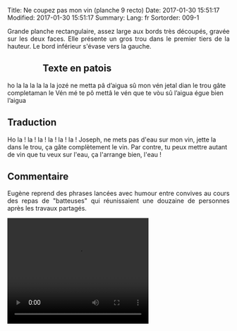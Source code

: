Title: Ne coupez pas mon vin (planche 9 recto)
Date: 2017-01-30 15:51:17
Modified: 2017-01-30 15:51:17
Summary: 
Lang: fr
Sortorder: 009-1

<p style="text-align:justify;">Grande planche rectangulaire, assez large aux bords très découpés, gravée sur les deux faces. Elle présente un gros trou dans le premier tiers de la hauteur. Le bord inférieur s'évase vers la gauche.</p>

<figure class="image-block" style="float: left;">
  <img alt="" src="{static}/images/planche_9_recto2.png">
  <figcaption style="max-width: 278px"></figcaption>
</figure>

## Texte en patois
ho la la la la la la  jozé ne metta pâ d’aigua sû mon vén jetal dian le trou gâte completaman le Vén mé te pô mettâ le vén que te vòu sû l’aigua égue bien l’aigua


## Traduction
Ho la ! la ! la ! la ! la ! la ! Joseph, ne mets pas d'eau sur mon vin, jette la dans le trou, ça gâte complètement le vin. Par contre, tu peux mettre autant de vin que tu veux sur l'eau, ça l'arrange bien, l'eau !

## Commentaire
<p style="text-align:justify;">Eugène reprend des phrases lancées avec humour entre convives au cours des repas de "batteuses" qui réunissaient une douzaine de personnes après les travaux partagés.</p>


<video width="320" height="240" controls>
  <source src="https://d1njpgd0ygatdn.cloudfront.net/video_9.mp4" type="video/mp4">
</video>
